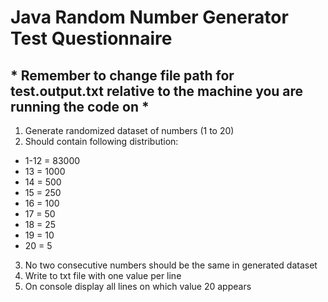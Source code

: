 # Java Random Number Generator Test Questionnaire

## * Remember to change file path for test.output.txt relative to the machine you are running the code on *

1. Generate randomized dataset of numbers (1 to 20)
2. Should contain following distribution:
- 1-12 = 83000
- 13 = 1000
- 14 = 500
- 15 = 250
- 16 = 100
- 17 = 50
- 18 = 25
- 19 = 10
- 20 = 5

3. No two consecutive numbers should be the same in generated dataset
4. Write to txt file with one value per line
5. On console display all lines on which value 20 appears